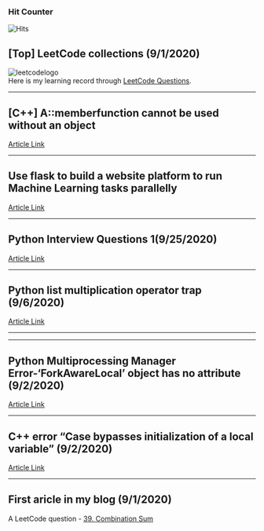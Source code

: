 ### Hit Counter

![Hits](https://hitcounter.pythonanywhere.com/count/tag.svg?url=https%3A%2F%2Fgithub.com%2FJaimecclin%2Fblog)

## [Top] LeetCode collections (9/1/2020)
![leetcodelogo](https://jaimecclin.github.io/blog/resources/leetcode_logo.jpeg)  
Here is my learning record through [LeetCode Questions](https://github.com/Jaimecclin/LeetCodeCollections).

---

## [C++] A::memberfunction cannot be used without an object
[Article Link](https://jaimecclin.github.io/blog/articles/cplusplus-err-func-cannot-be-used-without-an-object)

---

## Use flask to build a website platform to run Machine Learning tasks parallelly
[Article Link](https://jaimecclin.github.io/blog/articles/flask-build-platform-run-tasks-parallelly)

---

## Python Interview Questions 1(9/25/2020)
[Article Link](https://jaimecclin.github.io/blog/articles/python-interview-questions-1)

---

## Python list multiplication operator trap (9/6/2020)
[Article Link](https://jaimecclin.github.io/blog/articles/python-list-multiplication-operator)

---

---

## Python Multiprocessing Manager Error-‘ForkAwareLocal’ object has no attribute (9/2/2020)
[Article Link](https://jaimecclin.github.io/blog/articles/python-err-forkawarelocal)

---

## C++ error “Case bypasses initialization of a local variable” (9/2/2020)
[Article Link](https://jaimecclin.github.io/blog/articles/cplus2-err-casebypassesinitializationofalocalvariable)

---

## First aricle in my blog (9/1/2020)
A LeetCode question - [39. Combination Sum](https://jaimecclin.github.io/blog/articles/combination-sum)